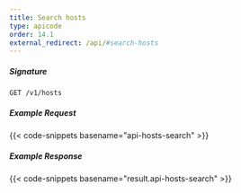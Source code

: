 ```yaml
---
title: Search hosts
type: apicode
order: 14.1
external_redirect: /api/#search-hosts
---
```


##### Signature
`GET /v1/hosts`
##### Example Request
{{< code-snippets basename="api-hosts-search" >}}
##### Example Response
{{< code-snippets basename="result.api-hosts-search" >}}
